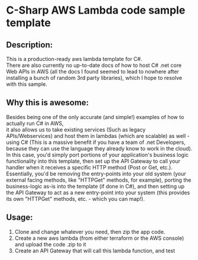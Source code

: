 # C-Sharp AWS Lambda code sample template

## Description:
This is a production-ready aws lambda template for C#.
<br>
There are also currently no up-to-date docs of how to host C# .net core Web APIs in AWS (all the docs I found seemed to lead to nowhere after installing a bunch of random 3rd party libraries), which I hope to resolve with this sample.

## Why this is awesome:
Besides being one of the only accurate (and simple!) examples of how to actually run C# in AWS,
<br>
it also allows us to take existing services (Such as legacy APIs/Webservices) and host them in lambdas (which are scalable) as well - using C# (This is a massive benefit if you have a team of .net Developers, because they can use the language they already know to work in the cloud).
<br>
In this case, you'd simply port portions of your application's business logic functionality into this template, then set up the API Gateway to call your handler when it receives a specific HTTP method (Post or Get, etc.).
<br> 
Essentially, you'd be removing the entry-points into your old system (your external facing methods, like "HTTPGet" methods, for example), porting the business-logic as-is into the template (if done in C#), and then setting up the API Gateway to act as a new entry-point into your system (this provides its own "HTTPGet" methods, etc. - which you can map!).

## Usage:
1. Clone and change whatever you need, then zip the app code. 
2. Create a new aws lambda (from either terraform or the AWS console) and upload the code .zip to it
3. Create an API Gateway that will call this lambda function, and test
